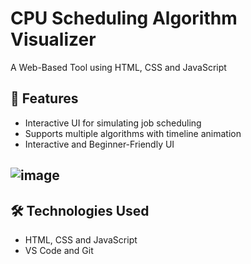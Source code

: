 # CPU Scheduling Algorithm Visualizer

A Web-Based Tool using HTML, CSS and JavaScript

## 🚀 Features

- Interactive UI for simulating job scheduling
- Supports multiple algorithms with timeline animation
- Interactive and Beginner-Friendly UI

## ![image](https://github.com/user-attachments/assets/809f6674-ae7d-482f-9c63-2bc11b82ba5c)


## 🛠️ Technologies Used

- HTML, CSS and JavaScript
- VS Code and Git
